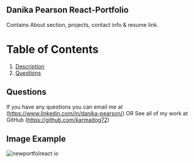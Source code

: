 ## Danika Pearson React-Portfolio

Contains About section, projects, contact info & resume link.

  # Table of Contents
  1. [Description](#project-description)
  2. [Questions](#questions) 
  
  ## Questions
  If you have any questions you can email me at (https://www.linkedin.com/in/danika-pearson/)
  OR
  See all of my work at GitHub (https://github.com/karmadog72)
  

  ## Image Example
![newportfol![react](https://user-images.githubusercontent.com/89046934/166608520-6c945882-447c-47a3-9fdb-18f2c13e184a.jpg)
io](https://user-images.githubusercontent.com/89046934/155448373-7d1e63fa-32ba-463d-83e7-6ff0f1657239.jpg)
